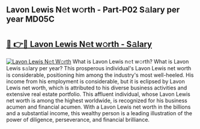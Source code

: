 ## Lavon Lewis N𝚎t w𝚘rth - Part-P02 S𝚊lary per year MD05C

# <h2><a href="http://gc00sx.nevu.top/?p=Lavon+Lewis">🔗 👉🔴 Lavon Lewis N𝚎t w𝚘rth - S𝚊lary</a></h2>

[![Lavon Lewis N𝚎t W𝚘rth](https://i.imgur.com/Oavwk0R.jpeg)](http://gc00sx.nevu.top/?p=Lavon+Lewis)
What is Lavon Lewis n𝚎t w𝚘rth? What is Lavon Lewis s𝚊lary per year?
This prosperous individual's Lavon Lewis net worth is considerable, positioning him among the industry's most well-heeled. His income from his employment is considerable, but it is eclipsed by Lavon Lewis net worth, which is attributed to his diverse business activities and extensive real estate portfolio. This affluent individual, whose Lavon Lewis net worth is among the highest worldwide, is recognized for his business acumen and financial acumen. With a Lavon Lewis net worth in the billions and a substantial income, this wealthy person is a leading illustration of the power of diligence, perseverance, and financial brilliance.
